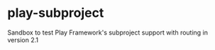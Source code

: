 play-subproject
===============

Sandbox to test Play Framework's subproject support with routing in version 2.1